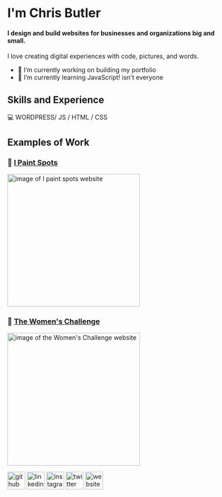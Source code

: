 # I'm Chris Butler
#### I design and build websites for businesses and organizations big and small.
I love creating digital experiences with code, pictures, and words.

- 🔭 I’m currently working on building my portfolio 
- 🌱 I’m currently learning JavaScript! isn't everyone 


## Skills and Experience

:computer: WORDPRESS/ JS / HTML / CSS

## Examples of Work



### :dog: [I Paint Spots](https://www.ipaintspots.com)
<img src="https://www.ipaintspots.com/wp-content/themes/ipaintspots/assets/img/goat-large.jpg" width="300" alt="image of I paint spots website">


### :bicyclist: [The Women's Challenge](https://challenge.chrisbutler.us)
<img src="https://www.chrisbutlerdigital.com/img/womenschallenge.jpg" width="300" alt="image of the Women's Challenge website">



[<img src='https://cdn.jsdelivr.net/npm/simple-icons@3.0.1/icons/github.svg' alt='github' height='40'>](https://github.com/csbutlers)  [<img src='https://cdn.jsdelivr.net/npm/simple-icons@3.0.1/icons/linkedin.svg' alt='linkedin' height='40'>](https://www.linkedin.com/in/chris-s-butler/)  [<img src='https://cdn.jsdelivr.net/npm/simple-icons@3.0.1/icons/instagram.svg' alt='instagram' height='40'>](https://www.instagram.com/csbphotos/)  [<img src='https://cdn.jsdelivr.net/npm/simple-icons@3.0.1/icons/twitter.svg' alt='twitter' height='40'>](https://twitter.com/_chrisbutler)  [<img src='https://cdn.jsdelivr.net/npm/simple-icons@3.0.1/icons/icloud.svg' alt='website' height='40'>](https://www.chrisbutlerdigital.com)  

